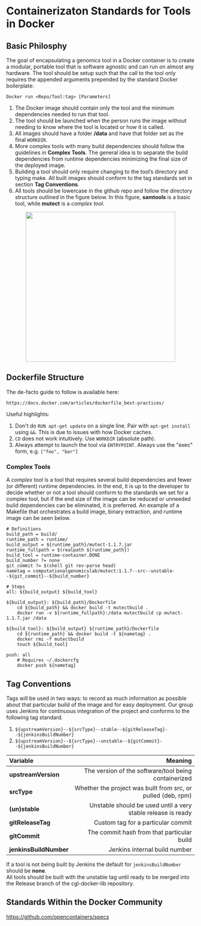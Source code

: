 Containerizaton Standards for Tools in Docker
====================


Basic Philosphy
---------------------

The goal of encapsulating a genomics tool in a Docker container is to create 
a modular, portable tool that is software agnostic and can run on almost any hardware. 
The tool should be setup such that the call to the tool only requires the appended arguments 
prepended by the standard Docker boilerplate:

    Docker run <Repo/Tool:tag> [Parameters]

1. The Docker image should contain only the tool and the minimum dependencies needed to run that tool.
2. The tool should be launched when the person runs the image without needing to know where the tool is located or how it is called. 
3. All images should have a folder **/data** and have that folder set as the final `WORKDIR`. 
4. More complex tools with many build dependencies should follow the guidelines in **Complex Tools**.  The general idea is to separate the build dependencies from runtime dependencies minimizing the final size of the deployed image.
5. Building a tool should only require changing to the tool’s directory and typing make. All built images should conform to the tag standards set in section **Tag Conventions**.
6. All tools should be lowercase in the github repo and follow the directory structure outlined in the figure below. In this figure, **samtools** is a basic tool, while **mutect** is a *complex tool*. 

<p align="center">
<img align="center" src="http://i.imgur.com/VjPs1lv.png" width="400"#dir  />
</p>


Dockerfile Structure
---------------------
The de-facto guide to follow is available here:

    https://docs.docker.com/articles/dockerfile_best-practices/

Useful highlights:

1. Don't do `RUN apt-get update` on a single line. Pair with `apt-get install` using `&&`. This is due to issues with how Docker caches.
3. `CD` does not work intuitively. Use `WORKDIR` (absolute path).
4. Always attempt to launch the tool via `ENTRYPOINT`. Always use the "exec" form, e.g. `["foo", "bar"]`

### Complex Tools
A *complex tool* is a tool that requires several build dependencies and fewer (or different) runtime dependencies.
In the end, it is up to the developer to decide whether or not a tool should conform to the standards 
we set for a complex tool, but if the end size of the image can be reduced or unneeded build dependencies 
can be eliminated, it is preferred. An example of a Makefile that orchestrates a build image, binary extraction, and runtime image can be seen below.

```
# Definitions
build_path = build/
runtime_path = runtime/
build_output = ${runtime_path}/mutect-1.1.7.jar
runtime_fullpath = $(realpath ${runtime_path})
build_tool = runtime-container.DONE
build_number ?= none
git_commit ?= $(shell git rev-parse head)
nametag = computationalgenomicslab/mutect:1.1.7--src--unstable--${git_commit}--${build_number}

# Steps
all: ${build_output} ${build_tool}

${build_output}: ${build_path}/Dockerfile
	cd ${build_path} && docker build -t mutectbuild . 
	docker run -v ${runtime_fullpath}:/data mutectbuild cp mutect-1.1.7.jar /data

${build_tool}: ${build_output} ${runtime_path}/Dockerfile
	cd ${runtime_path} && docker build -t ${nametag} .
	docker rmi -f mutectbuild
	touch ${build_tool}

push: all
	# Requires ~/.dockercfg 
	docker push ${nametag}
```

## Tag Conventions
Tags will be used in two ways: to record as much information as possible about that particular build of the image and for easy deployment.  Our group uses Jenkins for continuous integration of the project and conforms to the following tag standard.

1. `${upstreamVersion}--${srcType}--stable--${gitReleaseTag}--${jenkinsBuildNumber}`
2. `${upstreamVersion}--${srcType}--unstable--${gitCommit}--${jenkinsBuildNumber}`

| Variable | Meaning |
| :------------ | -----:|
| **upstreamVersion** | The version of the software/tool being containerized |
| **srcType**     | Whether the project was built from src, or pulled (deb, rpm) |
| **(un)stable** | Unstable should be used until a very stable release is ready |
| **gitReleaseTag** | Custom tag for a particular commit |
| **gitCommit** | The commit hash from that particular build | 
| **jenkinsBuildNumber** | Jenkins internal build number |

If a tool is not being built by Jenkins the default for `jenkinsBuildNumber` should be **none**.  
All tools should be built with the unstable tag until ready to be merged into the Release branch 
of the cgl-docker-lib repository. 

## Standards Within the Docker Community

https://github.com/opencontainers/specs
